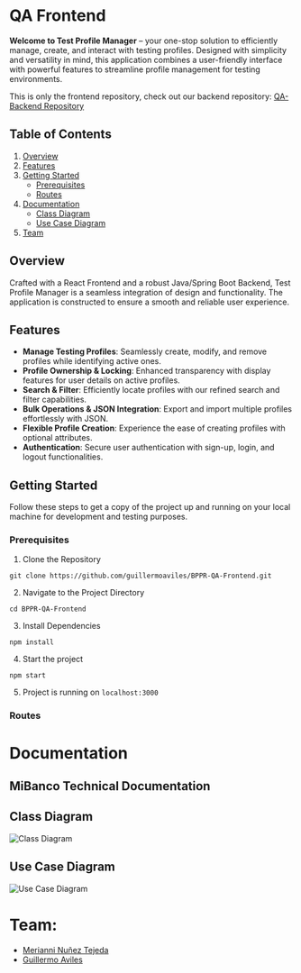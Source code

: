 # QA Frontend

**Welcome to Test Profile Manager** – your one-stop solution to efficiently manage, create, and interact with testing profiles. Designed with simplicity and versatility in mind, this application combines a user-friendly interface with powerful features to streamline profile management for testing environments.

This is only the frontend repository, check out our backend repository:
[QA-Backend Repository](https://github.com/guillermoaviles/BPPR-QA-Backend)

## Table of Contents
1. [Overview](#overview)
2. [Features](#features)
3. [Getting Started](#getting-started)
   - [Prerequisites](#prerequisites)
   - [Routes](#routes)
5. [Documentation](#documentation)
   - [Class Diagram](#class-diagram)
   - [Use Case Diagram](#use-case-diagram)
6. [Team](#team)


## Overview

Crafted with a React Frontend and a robust Java/Spring Boot Backend, Test Profile Manager is a seamless integration of design and functionality. The application is constructed to ensure a smooth and reliable user experience.

## Features

- **Manage Testing Profiles**: Seamlessly create, modify, and remove profiles while identifying active ones.
- **Profile Ownership & Locking**: Enhanced transparency with display features for user details on active profiles.
- **Search & Filter**: Efficiently locate profiles with our refined search and filter capabilities.
- **Bulk Operations & JSON Integration**: Export and import multiple profiles effortlessly with JSON.
- **Flexible Profile Creation**: Experience the ease of creating profiles with optional attributes.
- **Authentication**: Secure user authentication with sign-up, login, and logout functionalities.

## Getting Started

Follow these steps to get a copy of the project up and running on your local machine for development and testing purposes.

### Prerequisites
1. Clone the Repository
```
git clone https://github.com/guillermoaviles/BPPR-QA-Frontend.git
```
2. Navigate to the Project Directory
```
cd BPPR-QA-Frontend
```
3. Install Dependencies
```
npm install
```
4. Start the project
```
npm start
```
5. Project is running on  `localhost:3000`
### Routes


# Documentation

## MiBanco Technical Documentation

## Class Diagram
![Class Diagram](https://github.com/guillermoaviles/BPPR-QA-Frontend/assets/19162359/a349fdb5-e43e-498f-bd18-48a29ec1245e)

## Use Case Diagram
![Use Case Diagram](https://github.com/guillermoaviles/BPPR-QA-Frontend/assets/19162359/0d257f69-0ade-4a06-87c4-fe98713d908d)


# Team:
- [Merianni Nuñez Tejeda](https://github.com/merianni)
- [Guillermo Aviles](https://github.com/guillermoaviles)
